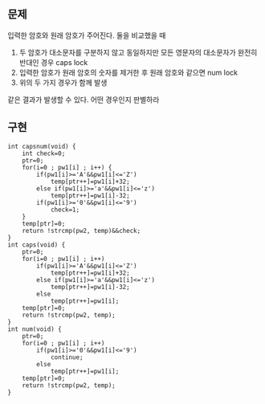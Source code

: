 ## 문제
입력한 암호와 원래 암호가 주어진다. 둘을 비교했을 때  
  
1. 두 암호가 대소문자를 구분하지 않고 동일하지만 모든 영문자의 대소문자가 완전히 반대인 경우 caps lock  
2. 입력한 암호가 원래 암호의 숫자를 제거한 후 원래 암호와 같으면 num lock
3. 위의 두 가지 경우가 함께 발생
  
같은 결과가 발생할 수 있다. 어떤 경우인지 판별하라

## 구현
```
int capsnum(void) {
	int check=0;
	ptr=0;
	for(i=0 ; pw1[i] ; i++) {
		if(pw1[i]>='A'&&pw1[i]<='Z')
			temp[ptr++]=pw1[i]+32;
		else if(pw1[i]>='a'&&pw1[i]<='z')
			temp[ptr++]=pw1[i]-32;
		if(pw1[i]>='0'&&pw1[i]<='9')
			check=1;
	}
	temp[ptr]=0;
	return !strcmp(pw2, temp)&&check;
}
int caps(void) {
	ptr=0;
	for(i=0 ; pw1[i] ; i++)
		if(pw1[i]>='A'&&pw1[i]<='Z')
			temp[ptr++]=pw1[i]+32;
		else if(pw1[i]>='a'&&pw1[i]<='z')
			temp[ptr++]=pw1[i]-32;
		else
			temp[ptr++]=pw1[i];
	temp[ptr]=0;
	return !strcmp(pw2, temp);
}
int num(void) {
	ptr=0;
	for(i=0 ; pw1[i] ; i++)
		if(pw1[i]>='0'&&pw1[i]<='9')
			continue;
		else
			temp[ptr++]=pw1[i];
	temp[ptr]=0;
	return !strcmp(pw2, temp);
}
```
